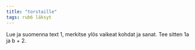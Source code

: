 ```yaml
---
title: "torstaille"
tags: rub6 läksyt
---
```


Lue ja suomenna text 1, merkitse ylös vaikeat kohdat ja sanat. Tee sitten 1a ja b + 2. 

